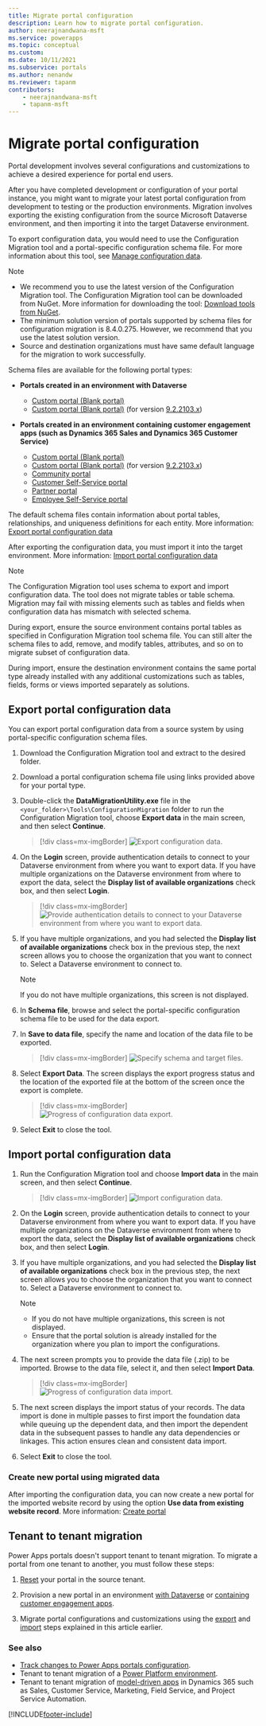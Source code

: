```yaml
---
title: Migrate portal configuration
description: Learn how to migrate portal configuration.
author: neerajnandwana-msft
ms.service: powerapps
ms.topic: conceptual
ms.custom: 
ms.date: 10/11/2021
ms.subservice: portals
ms.author: nenandw
ms.reviewer: tapanm
contributors:
    - neerajnandwana-msft
    - tapanm-msft
---
```


# Migrate portal configuration

Portal development involves several configurations and customizations to achieve a desired experience for portal end users.

After you have completed development or configuration of your portal instance, you might want to migrate your latest portal configuration from development to testing or the production environments. Migration involves exporting the existing configuration from the source Microsoft Dataverse environment, and then importing it into the target Dataverse environment.

To export configuration data, you would need to use the Configuration Migration tool and a portal-specific configuration schema file. For more information about this tool, see [Manage configuration data](/dynamics365/customer-engagement/admin/manage-configuration-data).

> [!NOTE]
> - We recommend you to use the latest version of the Configuration Migration tool. The Configuration Migration tool can be downloaded from NuGet. More information for downloading the tool: [Download tools from NuGet](/dynamics365/customer-engagement/developer/download-tools-nuget).
> - The minimum solution version of portals supported by schema files for configuration migration is 8.4.0.275. However, we recommend that you use the latest solution version.
> - Source and destination organizations must have same default language for the migration to work successfully.

Schema files are available for the following portal types:

- **Portals created in an environment with Dataverse**
    - [Custom portal (Blank portal)](https://go.microsoft.com/fwlink/p/?linkid=2110477)
    - [Custom portal (Blank portal)](https://go.microsoft.com/fwlink/p/?linkid=2162831) (for version [9.2.2103.x](../versions/package-version-9.2.2103.md))

- **Portals created in an environment containing customer engagement apps (such as Dynamics 365 Sales and Dynamics 365 Customer Service)**
    - [Custom portal (Blank portal)](https://go.microsoft.com/fwlink/p/?linkid=2019804)
    - [Custom portal (Blank portal)](https://go.microsoft.com/fwlink/p/?linkid=2162733) (for version [9.2.2103.x](../versions/package-version-9.2.2103.md))
    - [Community portal](https://go.microsoft.com/fwlink/p/?linkid=2019704)
    - [Customer Self-Service portal](https://go.microsoft.com/fwlink/p/?linkid=2019705)
    - [Partner portal](https://go.microsoft.com/fwlink/p/?linkid=2019803)
    - [Employee Self-Service portal](https://go.microsoft.com/fwlink/p/?linkid=2019802)

The default schema files contain information about portal tables, relationships, and uniqueness definitions for each entity. More information: [Export portal configuration data](#export-portal-configuration-data)

After exporting the configuration data, you must import it into the target environment. More information: [Import portal configuration data](#import-portal-configuration-data)

> [!NOTE]
> The Configuration Migration tool uses schema to export and import configuration data. The tool does not migrate tables or table schema. Migration may fail with missing elements such as tables and fields when configuration data has mismatch with selected schema.
>
> During export, ensure the source environment contains portal tables as specified in Configuration Migration tool schema file. You can still alter the schema files to add, remove, and modify tables, attributes, and so on to migrate subset of configuration data.
>
> During import, ensure the destination environment contains the same portal type already installed with any additional customizations such as tables, fields, forms or views imported separately as solutions.


## Export portal configuration data

You can export portal configuration data from a source system by using portal-specific configuration schema files.

1.	Download the Configuration Migration tool and extract to the desired folder.

2.	Download a portal configuration schema file using links provided above for your portal type.

3.	Double-click the **DataMigrationUtility.exe** file in the 
`<your_folder>\Tools\ConfigurationMigration` folder to run the Configuration Migration tool, choose **Export data** in the main screen, and then select **Continue**.
    
    > [!div class=mx-imgBorder]
    > ![Export configuration data.](../media/export-config-data.png "Export configuration data")

4.	On the **Login** screen, provide authentication details to connect to your Dataverse environment from where you want to export data. If you have multiple organizations on the Dataverse environment from where to export the data, select the **Display list of available organizations** check box, and then select **Login**.

    > [!div class=mx-imgBorder]
    > ![Provide authentication details to connect to your Dataverse environment from where you want to export data.](../media/export-config-login.png "Provide authentication details to connect to your Dataverse environment from where you want to export data")

5.	If you have multiple organizations, and you had selected the **Display list of available organizations** check box in the previous step, the next screen allows you to choose the organization that you want to connect to. Select a Dataverse environment to connect to. 

    > [!NOTE]
    > If you do not have multiple organizations, this screen is not displayed.

6.	In **Schema file**, browse and select the portal-specific configuration schema file to be used for the data export.

7.	In **Save to data file**, specify the name and location of the data file to be exported.

    > [!div class=mx-imgBorder]
    > ![Specify schema and target files.](../media/export-config-file-name.png "Specify schema and target files")

8.	Select **Export Data**. The screen displays the export progress status and the location of the exported file at the bottom of the screen once the export is complete.

    > [!div class=mx-imgBorder]
    > ![Progress of configuration data export.](../media/export-config-status.png "Progress of configuration data export")

9.	Select **Exit** to close the tool.

## Import portal configuration data

1.	Run the Configuration Migration tool and choose **Import data** in the main screen, and then select **Continue**.

    > [!div class=mx-imgBorder]
    > ![Import configuration data.](../media/import-config-data.png "Import configuration data")

2.	On the **Login** screen, provide authentication details to connect to your Dataverse environment from where you want to export data. If you have multiple organizations on the Dataverse environment from where to export the data, select the **Display list of available organizations** check box, and then select **Login**.

3.	If you have multiple organizations, and you had selected the **Display list of available organizations** check box in the previous step, the next screen allows you to choose the organization that you want to connect to. Select a Dataverse environment to connect to. 

    > [!NOTE]
    > - If you do not have multiple organizations, this screen is not displayed.
    > - Ensure that the portal solution is already installed for the organization where you plan to import the configurations.

4.	The next screen prompts you to provide the data file (.zip) to be imported. Browse to the data file, select it, and then select **Import Data**. 

    > [!div class=mx-imgBorder]
    > ![Progress of configuration data import.](../media/import-config-status.png "Progress of configuration data import")

5.	The next screen displays the import status of your records. The data import is done in multiple passes to first import the foundation data while queuing up the dependent data, and then import the dependent data in the subsequent passes to handle any data dependencies or linkages. This action ensures clean and consistent data import. 

6.	Select **Exit** to close the tool. 

### Create new portal using migrated data

After importing the configuration data, you can now create a new portal for the imported website record by using the option **Use data from existing website record**. More information: [Create portal](../create-portal.md)

## Tenant to tenant migration

Power Apps portals doesn't support tenant to tenant migration. To migrate a portal from one tenant to another, you must follow these steps:

1. [Reset](reset-portal.md) your portal in the source tenant.

1. Provision a new portal in an environment [with Dataverse](../create-portal.md) or [containing customer engagement apps](../create-dynamics-portal.md).

1. Migrate portal configurations and customizations using the [export](#export-portal-configuration-data) and [import](#import-portal-configuration-data) steps explained in this article earlier.

### See also

- [Track changes to Power Apps portals configuration](../faq.yml#how-do-i-track-changes-to-power-apps-portals-configuration-).
- Tenant to tenant migration of a [Power Platform environment](/power-platform/admin/move-environment-tenant).
- Tenant to tenant migration of [model-driven apps](/dynamics365/admin/move-instance-tenant) in Dynamics 365 such as Sales, Customer Service, Marketing, Field Service, and Project Service Automation.


[!INCLUDE[footer-include](../../../includes/footer-banner.md)]